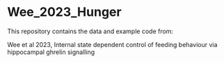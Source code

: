 # Wee_2023_Hunger

This repository contains the data and example code from:

Wee et al 2023, Internal state dependent control of feeding behaviour via hippocampal ghrelin signalling
